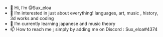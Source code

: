 - 👋 Hi, I’m @Sux_eloa
- 👀 I’m interested in just about everything! languages, art, music , history, 3d works and coding 
- 🌱 I’m currently learning japanese and music theory 
- 📫 How to reach me ; simply by adding me on Discord : Sux_eloa#4374
